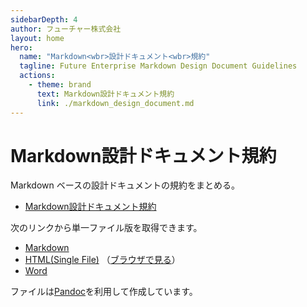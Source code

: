 ```yaml
---
sidebarDepth: 4
author: フューチャー株式会社
layout: home
hero:
  name: "Markdown<wbr>設計ドキュメント<wbr>規約"
  tagline: Future Enterprise Markdown Design Document Guidelines
  actions:
    - theme: brand
      text: Markdown設計ドキュメント規約
      link: ./markdown_design_document.md
---
```


# Markdown設計ドキュメント規約

Markdown ベースの設計ドキュメントの規約をまとめる。

- [Markdown設計ドキュメント規約](markdown_design_document.md)

次のリンクから単一ファイル版を取得できます。

- [Markdown](https://github.com/future-architect/arch-guidelines/blob/master/documents/forMarkdown/markdown_design_document.md)
- [HTML(Single File)](https://github.com/future-architect/arch-guidelines/blob/gh-pages/resources/Markdown設計ドキュメント規約.html) （[ブラウザで見る](https://future-architect.github.io/arch-guidelines/resources/Markdown設計ドキュメント規約.html)）
- [Word](https://github.com/future-architect/arch-guidelines/raw/gh-pages/resources/Markdown設計ドキュメント規約.docx)

ファイルは[Pandoc]を利用して作成しています。

[pandoc]: https://pandoc.org/
